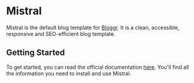 # Mistral

Mistral is the default blog template for [Bloggr](https://github.com/hlassiege/bloggr). It is a clean, accessible, responsive and SEO-efficient blog template.


## Getting Started

To get started, you can read the official documentation [here](https://bloggr.eventuallycoding.com/introduction/getting-started). You'll find all the information you need to install and use Mistral.

